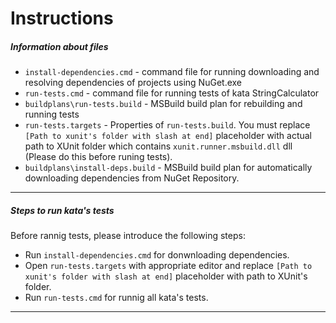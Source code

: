 Instructions
============
##### Information about files

* ```install-dependencies.cmd``` - command file for running downloading and resolving dependencies of projects using NuGet.exe
* ```run-tests.cmd``` - command file for running tests of kata StringCalculator
* ```buildplans\run-tests.build``` - MSBuild build plan for rebuilding and running tests
* ```run-tests.targets``` - Properties of ```run-tests.build```. You must replace ```[Path to xunit's folder with slash at end]```
placeholder with actual path to XUnit folder which contains ```xunit.runner.msbuild.dll``` dll (Please do this before runing tests).
* ```buildplans\install-deps.build``` - MSBuild build plan for automatically downloading dependencies from NuGet Repository.

* * * 

##### Steps to run kata's tests 

Before rannig tests, please introduce the following steps:
+ Run ```install-dependencies.cmd``` for donwnloading dependencies.
+ Open ```run-tests.targets``` with appropriate editor and replace ```[Path to xunit's folder with slash at end]``` placeholder with path to XUnit's folder.
+ Run ```run-tests.cmd``` for runnig all kata's tests.

* * *

